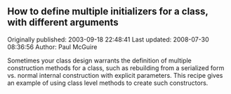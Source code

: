 ## How to define multiple initializers for a class, with different arguments 
Originally published: 2003-09-18 22:48:41 
Last updated: 2008-07-30 08:36:56 
Author: Paul McGuire 
 
Sometimes your class design warrants the definition of multiple construction methods for a class, such as rebuilding from a serialized form vs. normal internal construction with explicit parameters.  This recipe gives an example of using class level methods to create such constructors.